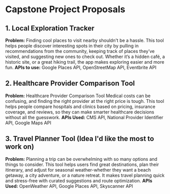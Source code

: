 # Capstone Project Proposals  

## 1. Local Exploration Tracker  
**Problem:** Finding cool places to visit nearby shouldn't be a hassle. This tool helps people discover interesting spots in their city by pulling in recommendations from the community, keeping track of places they’ve visited, and suggesting new ones to check out. Whether it’s a hidden café, a historic site, or a great hiking trail, the app makes exploring easier and more fun.
**APIs to use:** Google Places API, OpenStreetMap API, Eventbrite API  

## 2. Healthcare Provider Comparison Tool  
**Problem:** Healthcare Provider Comparison Tool
Medical costs can be confusing, and finding the right provider at the right price is tough. This tool helps people compare hospitals and clinics based on pricing, insurance coverage, and reviews, so they can make smarter healthcare decisions without all the guesswork.
**APIs Used:** CMS API, National Provider Identifier API, Google Maps API  

## 3. Travel Planner Tool (Idea I'd like the most to work on)
**Problem:** Planning a trip can be overwhelming with so many options and things to consider. This tool helps users find great destinations, plan their itinerary, and adjust for seasonal weather-whether they want a beach getaway, a city adventure, or a nature retreat. It makes travel planning quick and stress-free with curated suggestions and route optimization.
**APIs Used:** OpenWeather API, Google Places API, Skyscanner API  

